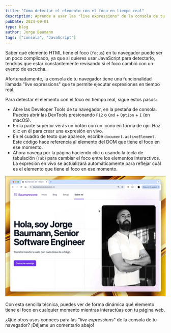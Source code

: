 ```yaml
---
title: "Cómo detectar el elemento con el foco en tiempo real"
description: Aprende a usar las "live expressions" de la consola de tu navegador para detectar qué elemento HTML tiene el focus en tiempo real.
pubDate: 2024-09-01
type: blog
author: Jorge Baumann
tags: ["consola", "JavaScript"]
---
```



Saber qué elemento HTML tiene el foco (`focus`) en tu navegador puede ser un poco complicado, ya que si quieres usar JavaScript para detectarlo, tendrías que estar constantemente revisando si el foco cambió con un evento de escucha.

Afortunadamente, la consola de tu navegador tiene una funcionalidad llamada "live expressions" que te permite ejecutar expresiones en tiempo real.

Para detectar el elemento con el foco en tiempo real, sigue estos pasos:

- Abre las Developer Tools de tu navegador, en la pestaña de consola. Puedes abrir las DevTools presionando `F12` o `Cmd` + `Option` + `I` (en macOS).
- En la parte superior verás un botón con un icono en forma de ojo. Haz clic en él para crear una expresión en vivo.
- En el cuadro de texto que aparece, escribe `document.activeElement`. Este código hace referencia al elemento del DOM que tiene el foco en ese momento.
- Ahora navega por la página haciendo clic o usando la tecla de tabulación (`Tab`) para cambiar el foco entre los elementos interactivos. La expresión en vivo se actualizará automáticamente para reflejar cuál es el elemento que tiene el foco en ese momento.

![Detectar el elemento con el foco en tiempo real](../../assets/blog/como-detectar-el-elemento-con-el-foco-en-tiempo-real/main.webp)

Con esta sencilla técnica, puedes ver de forma dinámica qué elemento tiene el foco en cualquier momento mientras interactúas con tu página web. 

¿Qué otros usos conoces para las "_live expressions_" de la consola de tu navegador? ¡Déjame un comentario abajo!